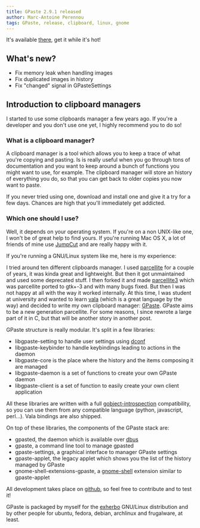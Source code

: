```yaml
---
title: GPaste 2.9.1 released
author: Marc-Antoine Perennou
tags: GPaste, release, clipboard, linux, gnome
---
```


It's available [there](https://github.com/Keruspe/GPaste/downloads), get it while it's hot!

## What's new?

* Fix memory leak when handling images
* Fix duplicated images in history
* Fix "changed" signal in GPasteSettings

## Introduction to clipboard managers

I started to use some clipboards manager a few years ago. If you're a developer and you don't use one yet, I highly
recommend you to do so!

### What is a clipboard manager?

A clipboard manager is a tool which allows you to keep a trace of what you're copying and pasting. Is is really useful
when you go through tons of documentation and you want to keep around a bunch of functions you might want to use, for
example. The clipboard manager will store an history of everything you do, so that you can get back to older copies you
now want to paste.

If you never tried using one, download and install one and give it a try for a few days. Chances are high that you'll
immediately get addicted.

### Which one should I use?

Well, it depends on your operating system. If you're on a non UNIX-like one, I won't be of great help to find yours.
If you're running Mac OS X, a lot of friends of mine use [JumpCut](http://jumpcut.sourceforge.net/) and are really happy
with it.

If you're running a GNU/Linux system like me, here is my experience:

I tried around ten different clipboards manager. I used [parcellite](http://parcellite.sourceforge.net/) for a couple of
years, it was kinda great and lightweight. But then it got unmaintained and used some deprecated stuff. I then forked it
and made [parcellite3](https://github.com/Keruspe/parcellite3) which was parcellite ported to gtk+-3 and with many bugs
fixed. But then I was not happy at all with the way it worked internally. At this time, I was student at university and
wanted to learn [vala](https://live.gnome.org/Vala/) (which is a great language by the way) and decided to write my own
clipboard manager: [GPaste](https://github.com/Keruspe/GPaste/). GPaste aims to be a new generation parcellite.
For some reasons, I since rewrote a large part of it in C, but that will be another story in another post.

GPaste structure is really modular. It's split in a few libraries:

* libgpaste-setting to handle user settings using [dconf](https://live.gnome.org/dconf)
* libgpaste-keybinder to handle keybindings leading to actions in the daemon
* libgpaste-core is the place where the history and the items composing it are managed
* libgpaste-daemon is a set of functions to create your own GPaste daemon
* libgpaste-client is a set of function to easily create your own client application

All these libraries are written with a full [gobject-introspection](https://live.gnome.org/GObjectIntrospection)
compatibility, so you can use them from any compatible language (python, javascript, perl...). Vala bindings are also
shipped.

On top of these libraries, the components of the GPaste stack are:

* gpasted, the daemon which is available over [dbus](http://www.freedesktop.org/wiki/Software/dbus)
* gpaste, a command line tool to manage gpasted
* gpaste-settings, a graphical interface to manager GPaste settings
* gpaste-applet, the legacy applet which shows you the list of the history managed by GPaste
* gnome-shell-extensions-gpaste, a [gnome-shell](https://live.gnome.org/GnomeShell) extension similar to gpaste-applet

All development takes place on [github](https://github.com/), so feel free to contribute and to test it!

GPaste is packaged by myself for the [exherbo](http://exherbo.org/) GNU/Linux distribution and by other people for
ubuntu, fedora, debian, archlinux and frugalware, at least.
